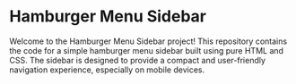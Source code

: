 # Hamburger Menu Sidebar
Welcome to the Hamburger Menu Sidebar project! This repository contains the code for a simple hamburger menu sidebar built using pure HTML and CSS. The sidebar is designed to provide a compact and user-friendly navigation experience, especially on mobile devices.
